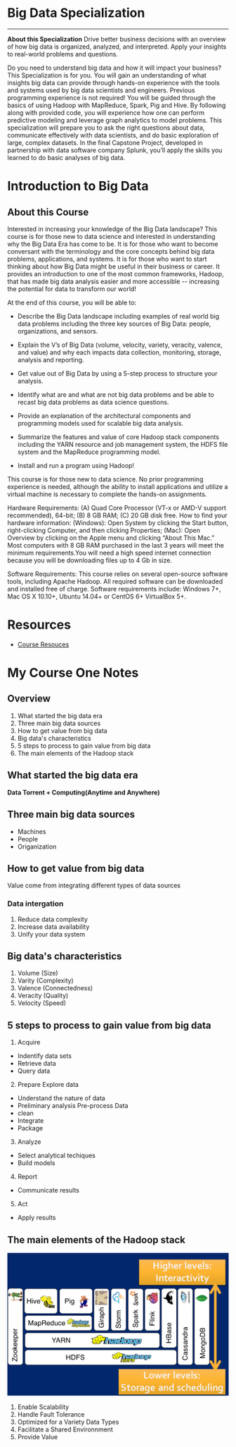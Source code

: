 # Big Data Specialization
------

**About this Specialization** Drive better business decisions with an overview of how big data is organized, analyzed, and interpreted. Apply your insights to real-world problems and questions.

Do you need to understand big data and how it will impact your business? This Specialization is for you. You will gain an understanding of what insights big data can provide through hands-on experience with the tools and systems used by big data scientists and engineers. Previous programming experience is not required! You will be guided through the basics of using Hadoop with MapReduce, Spark, Pig and Hive. By following along with provided code, you will experience how one can perform predictive modeling and leverage graph analytics to model problems. This specialization will prepare you to ask the right questions about data, communicate effectively with data scientists, and do basic exploration of large, complex datasets. In the final Capstone Project, developed in partnership with data software company Splunk, you’ll apply the skills you learned to do basic analyses of big data.


# Introduction to Big Data

## About this Course

Interested in increasing your knowledge of the Big Data landscape?  This course is for those new to data science and interested in understanding why the Big Data Era has come to be.  It is for those who want to become conversant with the terminology and the core concepts behind big data problems, applications, and systems.  It is for those who want to start thinking about how Big Data might be useful in their business or career.  It provides an introduction to one of the most common frameworks, Hadoop, that has made big data analysis easier and more accessible -- increasing the potential for data to transform our world!

At the end of this course, you will be able to:

- Describe the Big Data landscape including examples of real world big data problems including the three key sources of Big Data: people, organizations, and sensors. 

- Explain the V’s of Big Data (volume, velocity, variety, veracity, valence, and value) and why each impacts data collection, monitoring, storage, analysis and reporting.

- Get value out of Big Data by using a 5-step process to structure your analysis. 

- Identify what are and what are not big data problems and be able to recast big data problems as data science questions.

- Provide an explanation of the architectural components and programming models used for scalable big data analysis.

- Summarize the features and value of core Hadoop stack components including the YARN resource and job management system, the HDFS file system and the MapReduce programming model.

- Install and run a program using Hadoop!

This course is for those new to data science.  No prior programming experience is needed, although the ability to install applications and utilize a virtual machine is necessary to complete the hands-on assignments.  

Hardware Requirements:
(A) Quad Core Processor (VT-x or AMD-V support recommended), 64-bit; (B) 8 GB RAM; (C) 20 GB disk free. How to find your hardware information: (Windows): Open System by clicking the Start button, right-clicking Computer, and then clicking Properties; (Mac): Open Overview by clicking on the Apple menu and clicking “About This Mac.” Most computers with 8 GB RAM purchased in the last 3 years will meet the minimum requirements.You will need a high speed internet connection because you will be downloading files up to 4 Gb in size.  

Software Requirements:
This course relies on several open-source software tools, including Apache Hadoop. All required software can be downloaded and installed free of charge. Software requirements include: Windows 7+, Mac OS X 10.10+, Ubuntu 14.04+ or CentOS 6+ VirtualBox 5+.

# Resources
- [Course Resouces](./resources)

# My Course One Notes


## Overview

1. What started the big data era
2. Three main big data sources
3. How to get value from big data
4. Big data's characteristics
5. 5 steps to process to gain value from big data 
6. The main elements of the Hadoop stack


## What started the big data era

**Data Torrent + Computing(Anytime and Anywhere)**

## Three main big data sources

- Machines
- People
- Origanization

## How to get value from big data

Value come from integrating different types of data sources

### Data intergation

1. Reduce data complexity
2. Increase data availability
3. Unify your data system

## Big data's characteristics

1. Volume (Size)
2. Varity (Complexity)
3. Valence (Connectedness)
4. Veracity (Quality)
5. Velocity (Speed)


## 5 steps to process to gain value from big data 

1. Acquire
- Indentify data sets
- Retrieve data
- Query data
2. Prepare
Explore data 
- Understand the nature of data 
- Preliminary analysis
Pre-process Data
- clean
- Integrate
- Package
3. Analyze
- Select analytical techiques
- Build models
4. Report
- Communicate results
5. Act
- Apply results

## The main elements of the Hadoop stack

![](images/1.png)

1. Enable Scalability
2. Handle Fault Tolerance
3. Optimized for a Variety Data Types
4. Facilitate a Shared Environnment
5. Provide Value